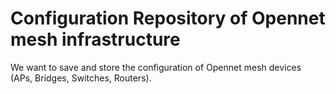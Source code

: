 # Configuration Repository of Opennet mesh infrastructure

We want to save and store the configuration of Opennet mesh devices (APs, Bridges,
  Switches, Routers).
